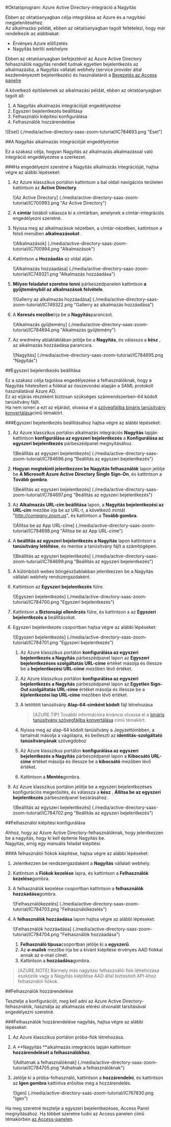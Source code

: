 <properties 
    pageTitle="Oktatóprogram: Azure Active Directory-integráció a Nagyítás |} Microsoft Azure" 
    description="Megtudhatja, hogyan használhatja a Nagyítás az Azure Active Directory ahhoz, hogy az egyszeri bejelentkezés, automatikus kiépítési és az egyéb!." 
    services="active-directory" 
    authors="jeevansd"  
    documentationCenter="na" 
    manager="femila"/>
<tags 
    ms.service="active-directory" 
    ms.devlang="na" 
    ms.topic="article" 
    ms.tgt_pltfrm="na" 
    ms.workload="identity" 
    ms.date="08/16/2016" 
    ms.author="jeedes" />

#<a name="tutorial-azure-active-directory-integration-with-zoom"></a>Oktatóprogram: Azure Active Directory-integráció a Nagyítás
  
Ebben az oktatóanyagban célja integrálása az Azure és a nagyítási megjelenítéséhez.  
Az alkalmazási példát, ebben az oktatóanyagban tagolt feltételezi, hogy már rendelkezik az alábbiakat:

-   Érvényes Azure előfizetés
-   Nagyítás bérlői webhelyre
  
Ebben az oktatóanyagban befejeztével az Azure Active Directory felhasználók nagyítás rendelt tudnak egyetlen bejelentkezés az alkalmazásba, a Nagyítás vállalati webhely (service provider által kezdeményezett bejelentkezés) és használatáról a [Bevezetés az Access panelre](active-directory-saas-access-panel-introduction.md)
  
A következő építőelemek az alkalmazási példát, ebben az oktatóanyagban tagolt áll:

1.  A Nagyítás alkalmazás integrációját engedélyezése
2.  Egyszeri bejelentkezés beállítása
3.  Felhasználói kiépítési konfigurálása
4.  Felhasználók hozzárendelése

![Eset] (./media/active-directory-saas-zoom-tutorial/IC784693.png "Eset")

##<a name="enabling-the-application-integration-for-zoom"></a>A Nagyítás alkalmazás integrációját engedélyezése
  
Ez a szakasz célja, hogyan Nagyítás az alkalmazás alkalmazással való integráció engedélyezése a szerkezet.

###<a name="to-enable-the-application-integration-for-zoom-perform-the-following-steps"></a>Ha engedélyezni szeretné a Nagyítás alkalmazás integrációját, hajtsa végre az alábbi lépéseket:

1.  Az Azure klasszikus portálon kattintson a bal oldali navigációs területen kattintson az **Active Directory**.

    ![Az Active Directory] (./media/active-directory-saas-zoom-tutorial/IC700993.png "Az Active Directory")

2.  A **címtár** listából válassza ki a címtárban, amelynek a címtár-integrációs engedélyezni szeretné.

3.  Nyissa meg az alkalmazások nézetben, a címtár-nézetben, kattintson a felső menüben **alkalmazásokat** .

    ![Alkalmazások] (./media/active-directory-saas-zoom-tutorial/IC700994.png "Alkalmazások")

4.  Kattintson a **Hozzáadás** az oldal alján.

    ![Alkalmazás hozzáadása] (./media/active-directory-saas-zoom-tutorial/IC749321.png "Alkalmazás hozzáadása")

5.  **Milyen feladatot szeretne tenni** párbeszédpanelen kattintson **a gyűjteményből az alkalmazások felvétele**.

    ![Gallerry az alkalmazás hozzáadása] (./media/active-directory-saas-zoom-tutorial/IC749322.png "Gallerry az alkalmazás hozzáadása")

6.  A **Keresés mezőbe**írja be a **Nagyítás**parancsot.

    ![Alkalmazás gyűjtemény] (./media/active-directory-saas-zoom-tutorial/IC784694.png "Alkalmazás gyűjtemény")

7.  Az eredmény ablaktáblában jelölje be a **Nagyítás**, és válassza a **kész** , az alkalmazás hozzáadása parancsra.

    ![Nagyítás] (./media/active-directory-saas-zoom-tutorial/IC784695.png "Nagyítás")

##<a name="configuring-single-sign-on"></a>Egyszeri bejelentkezés beállítása
  
Ez a szakasz célja tagolása engedélyezése a felhasználóknak, hogy a Nagyítás hitelesíteni a fiókkal az összevonási alapján a SAML protokoll használatával Azure AD.  
Ez az eljárás részeként biztosan szükséges számrendszerben-64 kódolt tanúsítvány fájlt.  
Ha nem ismeri a ezt az eljárást, olvassa el a [szövegfájlba bináris tanúsítvány konvertálása](http://youtu.be/PlgrzUZ-Y1o)című témakört.

###<a name="to-configure-single-sign-on-perform-the-following-steps"></a>Egyszeri bejelentkezés beállításához hajtsa végre az alábbi lépéseket:

1.  Az Azure klasszikus portálon alkalmazás integrációs **Nagyítás** lapján kattintson **konfigurálása az egyszeri bejelentkezés** a **Konfigurálása az egyszeri bejelentkezés** párbeszédpanel megnyitásához.

    ![Beállítás az egyszeri bejelentkezés] (./media/active-directory-saas-zoom-tutorial/IC784696.png "Beállítás az egyszeri bejelentkezés")

2.  **Hogyan megtekinti jelentkezzen be Nagyítás felhasználók** lapon jelölje be **A Microsoft Azure Active Directory Single Sign-On**, és kattintson a **Tovább gombra**.

    ![Beállítás az egyszeri bejelentkezés] (./media/active-directory-saas-zoom-tutorial/IC784697.png "Beállítás az egyszeri bejelentkezés")

3.  Az **Alkalmazás URL-cím beállítása** lapon, a **Nagyítás bejelentkezési az URL-cím** mezőbe írja be az URL-t, a következő mintát "*http://company.zoom.us*", és kattintson a **Tovább gombra**.

    ![Állítsa be az App URL-címe] (./media/active-directory-saas-zoom-tutorial/IC784698.png "Állítsa be az App URL-címe")

4.  A **beállítás az egyszeri bejelentkezés a Nagyítás** lapon kattintson a **tanúsítvány letöltése**, és mentse a tanúsítvány fájlt a számítógépen.

    ![Beállítás az egyszeri bejelentkezés] (./media/active-directory-saas-zoom-tutorial/IC784699.png "Beállítás az egyszeri bejelentkezés")

5.  A különböző webes böngészőablakban jelentkezzen be a Nagyítás vállalati webhely rendszergazdaként.

6.  Kattintson az **Egyszeri bejelentkezés** fülre.

    ![Egyszeri bejelentkezés] (./media/active-directory-saas-zoom-tutorial/IC784700.png "Egyszeri bejelentkezés")

7.  Kattintson a **Biztonsági ellenőrzés** fülre, és kattintson a az **Egyszeri bejelentkezés a** beállításokat.

8.  Egyszeri bejelentkezés csoportban hajtsa végre az alábbi lépéseket:

    ![Egyszeri bejelentkezés] (./media/active-directory-saas-zoom-tutorial/IC784701.png "Egyszeri bejelentkezés")

    1.  Az Azure klasszikus portálon **konfigurálása az egyszeri bejelentkezés a Nagyítás** párbeszédpanel lapon az **Egyszeri bejelentkezéses szolgáltatás URL-címe** értéket másolja és illessze be a **bejelentkezési URL-címe** mezőben lévő értéket.
    2.  Az Azure klasszikus portálon **konfigurálása az egyszeri bejelentkezés a Nagyítás** párbeszédpanel lapon az **Egyetlen Sign-Out szolgáltatás URL-címe** értéket másolja és illessze be a **kijelentkezési lap URL-címe** mezőben lévő értéket.
    3.  A letöltött tanúsítvány **Alap-64-címként kódolt** fájl létrehozása  

        >[AZURE.TIP] További információra kíváncsi olvassa el a [bináris tanúsítvány szövegfájlba konvertálása](http://youtu.be/PlgrzUZ-Y1o) című témakört.

    4.  Nyissa meg az alap-64 kódolt tanúsítvány a Jegyzettömbben, a tartalmát másolja a vágólapra, és beilleszti az **identitás-szolgáltató tanúsítványának** szövegdoboz
    5.  Az Azure klasszikus portálon **konfigurálása az egyszeri bejelentkezés a Nagyítás** párbeszédpanel lapon a **Kibocsátó URL-címe** értéket másolja és illessze be a **kibocsátó** mezőben lévő értéket.
    6.  Kattintson a **Mentés**gombra.

9.  Az Azure klasszikus portálon jelölje be a egyszeri bejelentkezéses konfigurációs megerősítés, és válassza a **kész** , **Állítsa be az egyszeri bejelentkezés** párbeszédpanel bezárásához.

    ![Beállítás az egyszeri bejelentkezés] (./media/active-directory-saas-zoom-tutorial/IC784702.png "Beállítás az egyszeri bejelentkezés")

##<a name="configuring-user-provisioning"></a>Felhasználói kiépítési konfigurálása
  
Ahhoz, hogy az Azure Active Directory-felhasználóknak, hogy jelentkezzen be a nagyítás, hogy ki kell építenie Nagyítás be.  
Nagyítás, amíg egy manuális feladat kiépítési.

###<a name="to-provision-a-user-accounts-perform-the-following-steps"></a>A felhasználói fiókok kiépítése, hajtsa végre az alábbi lépéseket:

1.  Jelentkezzen be rendszergazdaként a **Nagyítás** vállalati webhely.

2.  Kattintson a **Fiókok kezelése** lapra, és kattintson a **Felhasználók kezelése**gombra.

3.  A felhasználók kezelése csoportban kattintson a **felhasználók hozzáadása**gombra.

    ![Felhasználókezelés] (./media/active-directory-saas-zoom-tutorial/IC784703.png "Felhasználókezelés")

4.  A **felhasználók hozzáadása** lapon hajtsa végre az alábbi lépéseket:

    ![Felhasználók hozzáadása] (./media/active-directory-saas-zoom-tutorial/IC784704.png "Felhasználók hozzáadása")

    1.  **Felhasználó típusa**csoportban jelölje ki a **egyszerű**.
    2.  Az **e-mailek** mezőbe írja be a kívánt kiépítése érvényes AAD fiókkal annak az e-mail címét.
    3.  Kattintson a **hozzáadása**gombra.

>[AZURE.NOTE] Bármely más nagyítási felhasználói fiók létrehozása eszközök vagy a Nagyítás kiépítése AAD által biztosított API-khoz felhasználói fiókok.

##<a name="assigning-users"></a>Felhasználók hozzárendelése
  
Tesztelje a konfigurációt, meg kell adni az Azure Active Directory-felhasználók, használja az alkalmazás elérési útvonalát társításával engedélyezni szeretné.

###<a name="to-assign-users-to-zoom-perform-the-following-steps"></a>Felhasználók hozzárendelése nagyítás, hajtsa végre az alábbi lépéseket:

1.  Az Azure klasszikus portálon próba-fiók létrehozása.

2.  A **Nagyítás **alkalmazás integrációs lapján kattintson **hozzárendelését a felhasználókhoz**.

    ![Adhatnak a felhasználóknak] (./media/active-directory-saas-zoom-tutorial/IC784705.png "Adhatnak a felhasználóknak")

3.  Jelölje ki a próba-felhasználó, kattintson a **hozzárendelni**, és kattintson az **Igen gombra** kattintva erősítse meg a hozzárendelés.

    ![Igen] (./media/active-directory-saas-zoom-tutorial/IC767830.png "Igen")
  
Ha meg szeretné tesztelje a egyszeri bejelentkezéses, Access Panel megnyitásához. Ha többet szeretne tudni az Access panelen című témakörben [az Access-panelen](active-directory-saas-access-panel-introduction.md).